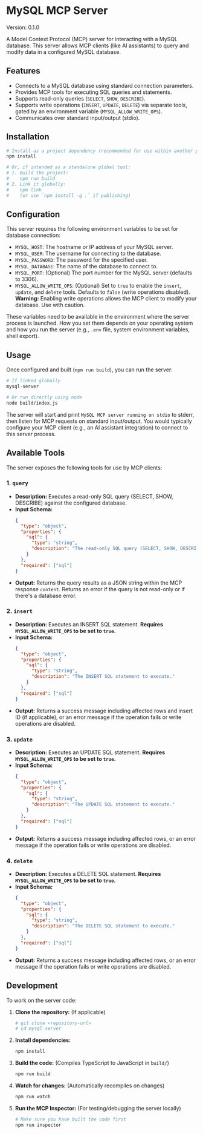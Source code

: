 # MySQL MCP Server

Version: 0.1.0

A Model Context Protocol (MCP) server for interacting with a MySQL database. This server allows MCP clients (like AI assistants) to query and modify data in a configured MySQL database.

## Features

*   Connects to a MySQL database using standard connection parameters.
*   Provides MCP tools for executing SQL queries and statements.
*   Supports read-only queries (`SELECT`, `SHOW`, `DESCRIBE`).
*   Supports write operations (`INSERT`, `UPDATE`, `DELETE`) via separate tools, gated by an environment variable (`MYSQL_ALLOW_WRITE_OPS`).
*   Communicates over standard input/output (stdio).

## Installation

```bash
# Install as a project dependency (recommended for use within another project)
npm install

# Or, if intended as a standalone global tool:
# 1. Build the project:
#    npm run build
# 2. Link it globally:
#    npm link 
#    (or use `npm install -g .` if publishing)
```

## Configuration

This server requires the following environment variables to be set for database connection:

*   `MYSQL_HOST`: The hostname or IP address of your MySQL server.
*   `MYSQL_USER`: The username for connecting to the database.
*   `MYSQL_PASSWORD`: The password for the specified user.
*   `MYSQL_DATABASE`: The name of the database to connect to.
*   `MYSQL_PORT`: (Optional) The port number for the MySQL server (defaults to 3306).
*   `MYSQL_ALLOW_WRITE_OPS`: (Optional) Set to `true` to enable the `insert`, `update`, and `delete` tools. Defaults to `false` (write operations disabled). **Warning:** Enabling write operations allows the MCP client to modify your database. Use with caution.

These variables need to be available in the environment where the server process is launched. How you set them depends on your operating system and how you run the server (e.g., `.env` file, system environment variables, shell export).

## Usage

Once configured and built (`npm run build`), you can run the server:

```bash
# If linked globally
mysql-server

# Or run directly using node
node build/index.js 
```

The server will start and print `MySQL MCP server running on stdio` to stderr, then listen for MCP requests on standard input/output. You would typically configure your MCP client (e.g., an AI assistant integration) to connect to this server process.

## Available Tools

The server exposes the following tools for use by MCP clients:

### 1. `query`

*   **Description:** Executes a read-only SQL query (SELECT, SHOW, DESCRIBE) against the configured database.
*   **Input Schema:**
    ```json
    {
      "type": "object",
      "properties": {
        "sql": {
          "type": "string",
          "description": "The read-only SQL query (SELECT, SHOW, DESCRIBE) to execute."
        }
      },
      "required": ["sql"]
    }
    ```
*   **Output:** Returns the query results as a JSON string within the MCP response `content`. Returns an error if the query is not read-only or if there's a database error.

### 2. `insert`

*   **Description:** Executes an INSERT SQL statement. **Requires `MYSQL_ALLOW_WRITE_OPS` to be set to `true`.**
*   **Input Schema:**
    ```json
    {
      "type": "object",
      "properties": {
        "sql": {
          "type": "string",
          "description": "The INSERT SQL statement to execute."
        }
      },
      "required": ["sql"]
    }
    ```
*   **Output:** Returns a success message including affected rows and insert ID (if applicable), or an error message if the operation fails or write operations are disabled.

### 3. `update`

*   **Description:** Executes an UPDATE SQL statement. **Requires `MYSQL_ALLOW_WRITE_OPS` to be set to `true`.**
*   **Input Schema:**
    ```json
    {
      "type": "object",
      "properties": {
        "sql": {
          "type": "string",
          "description": "The UPDATE SQL statement to execute."
        }
      },
      "required": ["sql"]
    }
    ```
*   **Output:** Returns a success message including affected rows, or an error message if the operation fails or write operations are disabled.

### 4. `delete`

*   **Description:** Executes a DELETE SQL statement. **Requires `MYSQL_ALLOW_WRITE_OPS` to be set to `true`.**
*   **Input Schema:**
    ```json
    {
      "type": "object",
      "properties": {
        "sql": {
          "type": "string",
          "description": "The DELETE SQL statement to execute."
        }
      },
      "required": ["sql"]
    }
    ```
*   **Output:** Returns a success message including affected rows, or an error message if the operation fails or write operations are disabled.

## Development

To work on the server code:

1.  **Clone the repository:** (If applicable)
    ```bash
    # git clone <repository-url>
    # cd mysql-server
    ```
2.  **Install dependencies:**
    ```bash
    npm install
    ```
3.  **Build the code:** (Compiles TypeScript to JavaScript in `build/`)
    ```bash
    npm run build
    ```
4.  **Watch for changes:** (Automatically recompiles on changes)
    ```bash
    npm run watch
    ```
5.  **Run the MCP Inspector:** (For testing/debugging the server locally)
    ```bash
    # Make sure you have built the code first
    npm run inspector 
    ```

